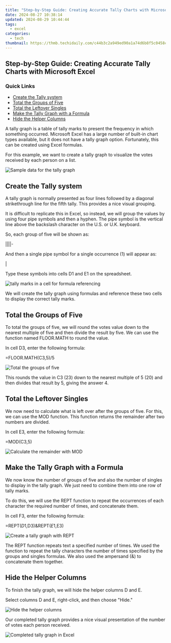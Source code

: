 ```yaml
---
title: "Step-by-Step Guide: Creating Accurate Tally Charts with Microsoft Excel"
date: 2024-08-27 10:38:14
updated: 2024-08-29 10:44:44
tags:
  - excel
categories:
  - tech
thumbnail: https://thmb.techidaily.com/c44b3c2a949ed90a1a74d6b8f5c0458cbf8a943f8d64ce0fc757b91844bd2888.jpg
---
```


## Step-by-Step Guide: Creating Accurate Tally Charts with Microsoft Excel

### Quick Links

* [Create the Tally system](https://visual-screen-recording.techidaily.com/updated-2024-approved-segmentviewer-study-notes/)
* [Total the Groups of Five](https://tech-recovery.techidaily.com/the-insiders-roadmap-to-online-viewing-how-to-catch-every-moment-of-the-summer-olympics-in-2-groovy-ways/)
* [Total the Leftover Singles](https://facebook-video-share.techidaily.com/scripted-sentiments-for-show-summation-for-2024/)
* [Make the Tally Graph with a Formula](https://extra-tips.techidaily.com/2024-approved-boosting-tiktok-quality-with-smart-zoom-use/)
* [Hide the Helper Columns](https://techidaily.com/best-fixes-for-vivo-y200e-5g-hard-reset-drfone-by-drfone-reset-android-reset-android/)

 A tally graph is a table of tally marks to present the frequency in which something occurred. Microsoft Excel has a large number of built-in chart types available, but it does not have a tally graph option. Fortunately, this can be created using Excel formulas.

 For this example, we want to create a tally graph to visualize the votes received by each person on a list.

![Sample data for the tally graph](https://static1.howtogeekimages.com/wordpress/wp-content/uploads/2020/05/tally-data.png) 

##  Create the Tally system

 A tally graph is normally presented as four lines followed by a diagonal strikethrough line for the fifth tally. This provides a nice visual grouping.

 It is difficult to replicate this in Excel, so instead, we will group the values by using four pipe symbols and then a hyphen. The pipe symbol is the vertical line above the backslash character on the U.S. or U.K. keyboard.

 So, each group of five will be shown as:

||||-

 And then a single pipe symbol for a single occurrence (1) will appear as:

|

 Type these symbols into cells D1 and E1 on the spreadsheet.

![tally marks in a cell for formula referencing](https://static1.howtogeekimages.com/wordpress/wp-content/uploads/2020/05/tally-marks.png) 

 We will create the tally graph using formulas and reference these two cells to display the correct tally marks.

##  Total the Groups of Five

 To total the groups of five, we will round the votes value down to the nearest multiple of five and then divide the result by five. We can use the function named FLOOR.MATH to round the value.

 In cell D3, enter the following formula:

=FLOOR.MATH(C3,5)/5

![Total the groups of five](https://static1.howtogeekimages.com/wordpress/wp-content/uploads/2020/05/floor.math_-1.png) 

 This rounds the value in C3 (23) down to the nearest multiple of 5 (20) and then divides that result by 5, giving the answer 4.

##  Total the Leftover Singles

 We now need to calculate what is left over after the groups of five. For this, we can use the MOD function. This function returns the remainder after two numbers are divided.

 In cell E3, enter the following formula:

=MOD(C3,5)

![Calculate the remainder with MOD](https://static1.howtogeekimages.com/wordpress/wp-content/uploads/2020/05/singles.png) 

##  Make the Tally Graph with a Formula

 We now know the number of groups of five and also the number of singles to display in the tally graph. We just need to combine them into one row of tally marks.

 To do this, we will use the REPT function to repeat the occurrences of each character the required number of times, and concatenate them.

 In cell F3, enter the following formula:

=REPT($D$1,D3)&REPT($E$1,E3)

![Create a tally graph with REPT](https://static1.howtogeekimages.com/wordpress/wp-content/uploads/2020/05/tally-graph-1.png) 

 The REPT function repeats text a specified number of times. We used the function to repeat the tally characters the number of times specified by the groups and singles formulas. We also used the ampersand (&) to concatenate them together.

##  Hide the Helper Columns

 To finish the tally graph, we will hide the helper columns D and E.

 Select columns D and E, right-click, and then choose "Hide."

![Hide the helper columns](https://static1.howtogeekimages.com/wordpress/wp-content/uploads/2020/05/hide-columns.png) 

 Our completed tally graph provides a nice visual presentation of the number of votes each person received.

![Completed tally graph in Excel](https://static1.howtogeekimages.com/wordpress/wp-content/uploads/2020/05/completed-tally-graph.png)

<ins class="adsbygoogle"
     style="display:block"
     data-ad-format="autorelaxed"
     data-ad-client="ca-pub-7571918770474297"
     data-ad-slot="1223367746"></ins>



<ins class="adsbygoogle"
     style="display:block"
     data-ad-client="ca-pub-7571918770474297"
     data-ad-slot="8358498916"
     data-ad-format="auto"
     data-full-width-responsive="true"></ins>
